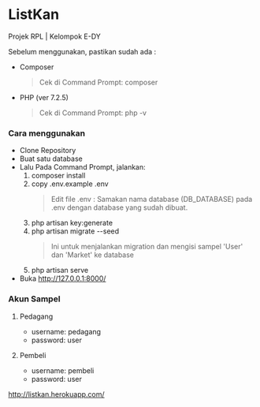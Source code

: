 # ListKan
Projek RPL | Kelompok E-DY

Sebelum menggunakan, pastikan sudah ada :
- Composer
    > Cek di Command Prompt: composer
- PHP (ver 7.2.5)
    > Cek di Command Prompt: php -v

### Cara menggunakan
- Clone Repository
- Buat satu database
- Lalu Pada Command Prompt, jalankan:
    1. composer install
    2. copy .env.example .env
        > Edit file .env : Samakan nama database (DB_DATABASE) pada .env dengan database yang sudah dibuat.
    3. php artisan key:generate
    4. php artisan migrate --seed 
        > Ini untuk menjalankan migration dan mengisi sampel 'User' dan 'Market' ke database
    5. php artisan serve
- Buka http://127.0.0.1:8000/

### Akun Sampel 
1. Pedagang
    * username: pedagang
    * password: user

2. Pembeli 
    * username: pembeli
    * password: user

http://listkan.herokuapp.com/

